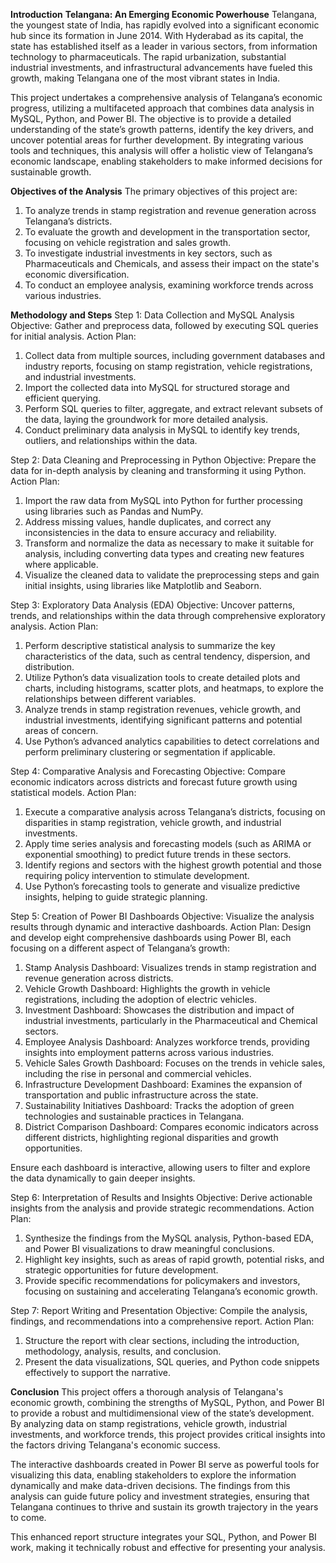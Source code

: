 **Introduction**
**Telangana: An Emerging Economic Powerhouse**
Telangana, the youngest state of India, has rapidly evolved into a significant economic hub since its formation in June 2014. With Hyderabad as its capital, the state has established itself as a leader in various sectors, from information technology to pharmaceuticals. The rapid urbanization, substantial industrial investments, and infrastructural advancements have fueled this growth, making Telangana one of the most vibrant states in India.

This project undertakes a comprehensive analysis of Telangana’s economic progress, utilizing a multifaceted approach that combines data analysis in MySQL, Python, and Power BI. The objective is to provide a detailed understanding of the state’s growth patterns, identify the key drivers, and uncover potential areas for further development. By integrating various tools and techniques, this analysis will offer a holistic view of Telangana’s economic landscape, enabling stakeholders to make informed decisions for sustainable growth.

**Objectives of the Analysis**
The primary objectives of this project are:

1. To analyze trends in stamp registration and revenue generation across Telangana’s districts.
2. To evaluate the growth and development in the transportation sector, focusing on vehicle registration and sales growth.
3. To investigate industrial investments in key sectors, such as Pharmaceuticals and Chemicals, and assess their impact on the state's economic diversification.
4. To conduct an employee analysis, examining workforce trends across various industries.

**Methodology and Steps**
Step 1: Data Collection and MySQL Analysis
Objective: Gather and preprocess data, followed by executing SQL queries for initial analysis.
Action Plan:
1. Collect data from multiple sources, including government databases and industry reports, focusing on stamp registration, vehicle registrations, and industrial investments.
2. Import the collected data into MySQL for structured storage and efficient querying.
3. Perform SQL queries to filter, aggregate, and extract relevant subsets of the data, laying the groundwork for more detailed analysis.
4. Conduct preliminary data analysis in MySQL to identify key trends, outliers, and relationships within the data.
   
Step 2: Data Cleaning and Preprocessing in Python
Objective: Prepare the data for in-depth analysis by cleaning and transforming it using Python.
Action Plan:
1. Import the raw data from MySQL into Python for further processing using libraries such as Pandas and NumPy.
2. Address missing values, handle duplicates, and correct any inconsistencies in the data to ensure accuracy and reliability.
3. Transform and normalize the data as necessary to make it suitable for analysis, including converting data types and creating new features where applicable.
4. Visualize the cleaned data to validate the preprocessing steps and gain initial insights, using libraries like Matplotlib and Seaborn.
   
Step 3: Exploratory Data Analysis (EDA)
Objective: Uncover patterns, trends, and relationships within the data through comprehensive exploratory analysis.
Action Plan:
1. Perform descriptive statistical analysis to summarize the key characteristics of the data, such as central tendency, dispersion, and distribution.
2. Utilize Python’s data visualization tools to create detailed plots and charts, including histograms, scatter plots, and heatmaps, to explore the relationships between different variables.
3. Analyze trends in stamp registration revenues, vehicle growth, and industrial investments, identifying significant patterns and potential areas of concern.
4. Use Python’s advanced analytics capabilities to detect correlations and perform preliminary clustering or segmentation if applicable.
   
Step 4: Comparative Analysis and Forecasting
Objective: Compare economic indicators across districts and forecast future growth using statistical models.
Action Plan:
1. Execute a comparative analysis across Telangana’s districts, focusing on disparities in stamp registration, vehicle growth, and industrial investments.
2. Apply time series analysis and forecasting models (such as ARIMA or exponential smoothing) to predict future trends in these sectors.
3. Identify regions and sectors with the highest growth potential and those requiring policy intervention to stimulate development.
4. Use Python’s forecasting tools to generate and visualize predictive insights, helping to guide strategic planning.
   
Step 5: Creation of Power BI Dashboards
Objective: Visualize the analysis results through dynamic and interactive dashboards.
Action Plan:
Design and develop eight comprehensive dashboards using Power BI, each focusing on a different aspect of Telangana’s growth:
1. Stamp Analysis Dashboard: Visualizes trends in stamp registration and revenue generation across districts.
2. Vehicle Growth Dashboard: Highlights the growth in vehicle registrations, including the adoption of electric vehicles.
3. Investment Dashboard: Showcases the distribution and impact of industrial investments, particularly in the Pharmaceutical and Chemical sectors.
4. Employee Analysis Dashboard: Analyzes workforce trends, providing insights into employment patterns across various industries.
5. Vehicle Sales Growth Dashboard: Focuses on the trends in vehicle sales, including the rise in personal and commercial vehicles.
6. Infrastructure Development Dashboard: Examines the expansion of transportation and public infrastructure across the state.
7. Sustainability Initiatives Dashboard: Tracks the adoption of green technologies and sustainable practices in Telangana.
8. District Comparison Dashboard: Compares economic indicators across different districts, highlighting regional disparities and growth opportunities.
   
Ensure each dashboard is interactive, allowing users to filter and explore the data dynamically to gain deeper insights.

Step 6: Interpretation of Results and Insights
Objective: Derive actionable insights from the analysis and provide strategic recommendations.
Action Plan:
1. Synthesize the findings from the MySQL analysis, Python-based EDA, and Power BI visualizations to draw meaningful conclusions.
2. Highlight key insights, such as areas of rapid growth, potential risks, and strategic opportunities for future development.
3. Provide specific recommendations for policymakers and investors, focusing on sustaining and accelerating Telangana’s economic growth.
   
Step 7: Report Writing and Presentation
Objective: Compile the analysis, findings, and recommendations into a comprehensive report.
Action Plan:
1. Structure the report with clear sections, including the introduction, methodology, analysis, results, and conclusion.
2. Present the data visualizations, SQL queries, and Python code snippets effectively to support the narrative.
   

**Conclusion**
This project offers a thorough analysis of Telangana's economic growth, combining the strengths of MySQL, Python, and Power BI to provide a robust and multidimensional view of the state’s development. By analyzing data on stamp registrations, vehicle growth, industrial investments, and workforce trends, this project provides critical insights into the factors driving Telangana's economic success.

The interactive dashboards created in Power BI serve as powerful tools for visualizing this data, enabling stakeholders to explore the information dynamically and make data-driven decisions. The findings from this analysis can guide future policy and investment strategies, ensuring that Telangana continues to thrive and sustain its growth trajectory in the years to come.

This enhanced report structure integrates your SQL, Python, and Power BI work, making it technically robust and effective for presenting your analysis.
